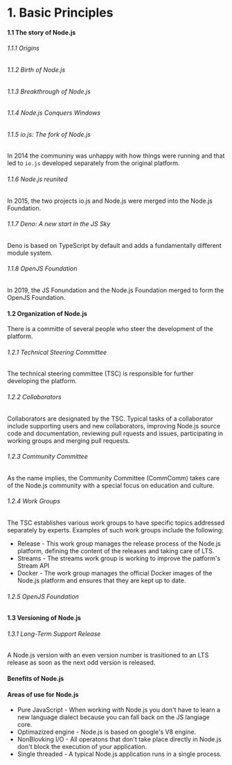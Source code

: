 <h1>1. Basic Principles</h1>

<h4>1.1 The story of Node.js</h4>

<h6>1.1.1 Origins</h6>

<h6>1.1.2 Birth of Node.js</h6>

<h6>1.1.3 Breakthrough of Node.js</h6>

<h6>1.1.4 Node.js Conquers Windows</h6>

<h6>1.1.5 io.js: The fork of Node.js</h6>

In 2014 the communiny was unhappy with how things were running and that led to `io.js` developed separately from the original platform.

<h6>1.1.6 Node.js reunited</h6>

In 2015, the two projects io.js and Node.js were merged into the Node.js Foundation.

<h6>1.1.7 Deno: A new start in the JS Sky</h6>

Deno is based on TypeScript by default and adds a fundamentally different module system.

<h6>1.1.8 OpenJS Foundation</h6>

In 2019, the JS Fonundation and the Node.js Foundation merged to form the OpenJS Foundation.

<h4>1.2 Organization of Node.js</h4>

There is a committe of several people who steer the development of the platform.

<h6>1.2.1 Technical Steering Committee</h6>

The technical steering committee (TSC) is responsible for further developing the platform.

<h6>1.2.2 Collaborators</h6>

Collaborators are designated by the TSC.
Typical tasks of a collaborator include supporting users and new collaborators, improving Node.js source code and documentation, reviewing pull rquests and issues, participating in working groups and merging pull requests.

<h6>1.2.3 Community Committee</h6>

As the name implies, the Community Committee (CommComm) takes care of the Node.js community with a special focus on education and culture.

<h6>1.2.4 Work Groups</h6>

The TSC establishes various work groups to have specific topics addressed separately by experts.
Examples of such work groups include the following:

- Release - This work group manages the release process of the Node.js platform, defining the content of the releases and taking care of LTS.
- Streams - The streams work group is working to improve the patform's Stream API
- Docker - The work group manages the official Docker images of the Node.js platform and ensures that they are kept up to date.

<h6>1.2.5 OpenJS Foundation</h6>

<h4>1.3 Versioning of Node.js</h4>

<h6>1.3.1 Long-Term Support Release</h6>

A Node.js version with an even version number is trasitioned to an LTS release as soon as the next odd version is released.

<h4>Benefits of Node.js</h4>

<h4>Areas of use for Node.js</h4>

- Pure JavaScript - When working with Node.js you don't have to learn a new language dialect because you can fall back on the JS langiage core.
- Optimazized engine - Node.js is based on google's V8 engine.
- NonBlovking I/O - All operatons that don't take place directly in Node.js don't block the execution of your application.
- Single threaded - A typical Node.js application runs in a single process.
